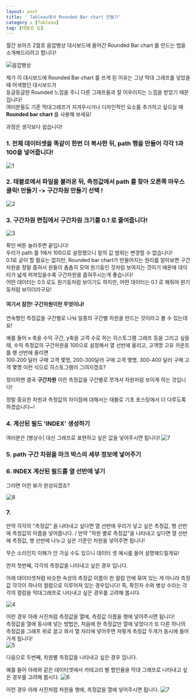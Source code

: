 ```yaml
---
layout: post
title: ' Tableau에서 Rounded Bar chart 만들기'
category : [Tableau]
tag: [태블로 팁]
---
```


월간 보아즈 2월호 음압병상 대시보드에 들어간 Rounded Bar chart 를 만드는 법을 소개해드리려고 합니다!

![음압병상](https://drive.google.com/uc?id=1jdqgX1mT76j3RBk9fHRwyf0WcKo5iRkW)

제가 이 대시보드에 Rounded Bar chart 를 쓰게 된 이유는 그냥 막대 그래프를 넣었을 때 어색했던 대시보드가     
둥글둥글한 Rounded 느낌을 주니 다른 그래프들과 잘 어우러지는 느낌을 받았기 때문입니다!     
여러분들도 기존 막대그래프가 지겨우시거나 디자인적인 요소를 추가하고 싶으실 때 **Rounded bar chart** 를 사용해 보세요!    

과정은 생각보다 쉽습니다!

### 1. 전체 데이터셋을 똑같이 한번 더 복사한 뒤, path 행을 만들어 각각 1과 100을 넣어줍니다!
    
![1](https://drive.google.com/uc?id=131QWUto6sntfXLthW-c0eV9O8Ag8wshZ)

### 2. 태블로에서 파일을 불러온 뒤, 측정값에서 path 를 찾아 오른쪽 마우스 클릭! 만들기 -> **구간차원** 만들기 선택 !
    
![2](https://drive.google.com/uc?id=1NQCd-CDlf3KgDw7xzNrOJoN1IBeQ5rGr)

### 3. 구간차원 편집에서 구간차원 크기를 0.1 로 줄여줍니다! 

![3](https://drive.google.com/uc?id=1BEesrkPxUHebP259LHWL02-Q6O_JtR7r)

확인 버튼 눌러주면 끝입니다!     
우리가 path 를 1에서 100으로 설정했으니 밑의 값 범위는 변경할 수 없습니다!         
0.1로 굳이 할 필요는 없지만, Rounded bar chart가 만들어지는 원리를 알아보면 구간차원을 정말 좁혀서 원들이 촘촘히 모여 원기둥인 것처럼 보여지는 것이기 때문에 데이터가 넓게 퍼져있을수록 구간차원을 좁혀주시는게 좋습니다!       
어떤 데이터는 0.5 로도 원기둥처럼 보이기도 하지만, 어떤 데이터는 0.1 로 해줘야 원기둥처럼 보이더라구요!     
       
     
#### 여기서 잠깐! **구간차원**이란 무엇이냐!    

연속형인 측정값을 구간별로 나눠 일종의 구간별 차원을 만드는 것이라고 볼 수 있는데요!        
 
예를 들어 x 축을 수익 구간, y축을 고객 수로 하는 히스토그램 그래프 등을 그리고 싶을때,
수익 측정값의 구간차원을 100으로 설정해서 열 선반에 올리고, 고객명 고유 카운트를 행 선반에 올리면    
100-200 달러 구매 고객 몇명, 200-300달러 구매 고객 몇명, 300-400 달러 구매 고객 몇명 이런 식으로 히스토그램이 그려지겠죠?   

정리하면 결국 **구간차원** 이란 측정값을 구간별로 쪼개서 차원처럼 보이게 하는 것입니다!  

정말 중요한 차원과 측정값의 차이점에 대해서는 태블로 기초 포스팅에서 더 다루도록 하겠습니다~! 
     
### 4. 계산된 필드 'INDEX' 생성하기 

여러분은 [병상수] 대신 그래프로 표현하고 싶은 값을 넣어주시면 됩니다! 
![7](https://drive.google.com/uc?id=1_KUhYy_JXegwL5xqPLAvthiAbShCxeof)
   

### 5. path 구간 차원을 마크 박스의 세부 정보에 넣어주기 

### 6. INDEX 계산된 필드를 열 선반에 넣기 

그러면 이런 뷰가 완성되겠죠?    

![8](https://drive.google.com/open?id=1AYUXLa2iPnv8wO7X1I8goprusvT0Q4VF)



### 7. 

  
    
    
    
    
    
    
  
    
  
  
        



만약 각각의 "측정값" 을 나타내고 싶다면 열 선반에 우리가 넣고 싶은 측정값, 행 선반에 측정값의 이름을 넣어줍니다. / 만약 "차원 별로 측정값"을 나타내고 싶다면 열 선반에 측정값, 행 선반에 나누고 싶은 기준인 차원을 넣어주면 됩니다!

무슨 소리인지 이해가 안 가실 수도 있으니 데이터 셋 예시를 들어 설명해드릴게요!

먼저 첫번째, 각각의 측정값을 나타내고 싶은 경우 입니다.    
      
아래 데이터셋처럼 비슷한 속성의 측정값 이름이 한 컬럼 안에 묶여 있는 게 아니라 측정값 각각이 하나의 컬럼으로 이루어져 있는 경우입니다!
즉, 확진자 수와 병상 수라는 각각의 컬럼을 막대그래프로 나타내고 싶은 경우를 고려해 봅시다.

![4](https://drive.google.com/uc?id=1LfZJs_F7BRt_7pPlRwpcHKkJhFC0CmTs)      
 
  
이런 경우 아래 사진처럼 측정값을 열에, 측정값 이름을 행에 넣어주시면 됩니다!      
측정값을 열에 동시에 넣는 방법은, 처음에 한 측정값만 열에 넣었다가 또 다른 하나의 측정값을 그래프 위로 끌고 와서 열 자리에 넣어주면 저렇게 측정값 두개가 동시에 들어가게 됩니다!     
![5](https://drive.google.com/uc?id=1tQ8Ha_1jyyTPC4X59zR7-N5J9uiIAQWC)
 
다음으로 두번째, 차원별 측정값을 나타내고 싶은 경우 입니다.
         
예를 들어 아래와 같은 데이터셋에서 카테고리 별 할인율을 막대 그래프로 나타내고 싶은 경우를 고려해 봅시다.
![6](https://drive.google.com/uc?id=1UtpwLJpYyU08BzCF9vyVAFP_1V3N5peD)     

이런 경우 아래 사진처럼 차원을 행에, 측정값을 열에 넣어주시면 됩니다.
![7](https://drive.google.com/uc?id=1lpNlkpwpM9oCotsrtiA9i48OkhiN2rFy)   












